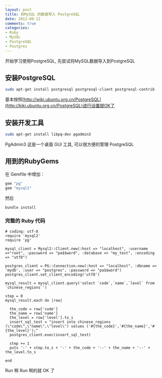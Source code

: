 ```yaml
---
layout: post
title: 将MySQL 的数据导入 PostgreSQL
date: 2012-09-12
comments: true
categories: 
- Ruby
- MySQL
- PostgreSQL
- Postgres
---
```


开始学习使用PostgreSQL, 先尝试将MySQL数据导入到PostgreSQL

## 安装PostgreSQL

```bash
sudo apt-get install postgresql postgresql-client postgresql-contrib  
```
基本按照[http://wiki.ubuntu.org.cn/PostgreSQL](http://kiki.ubuntu.org.cn/PostgreSQL)进行设置就OK了

## 安装开发工具

```bash
sudo apt-get install libpq-dev pgadmin3
```
PgAdmin3 这是一个桌面 GUI 工具, 可以很方便的管理 PostgreSQL

## 用到的RubyGems

在 Gemfile 中增加：
```ruby
gem "pg" 
gem "mysql2"
```
然后 
```bash
bundle install
```
<!--more-->

### 完整的 Ruby 代码

```
# coding: utf-8
require 'mysql2'
require 'pg'

mysql_client = Mysql2::Client.new(:host => "localhost", :username =>"root", :password => "pa$$word", :database => "my_test", :encoding => "utf8")

postgres_client = PG::Connection.new(:host => "localhost", :dbname => 'mydb', :user => "postgres", :password => "pa$$word")
postgres_client.set_client_encoding('utf8')

mysql_result = mysql_client.query('select `code`,`name`,`level` from `chinese_regions`')

step = 0
mysql_result.each do |row|

  the_code = row['code']
  the_name = row['name']
  the_level = row['level'].to_i
  insert_sql_test = "insert into chinese_regions (\"code\",\"name\",\"level\") values ('#{the_code}','#{the_name}','#{the_level}');"
  postgres_client.exec(insert_sql_test)

  step += 1
  puts '-' + step.to_s + '-' + the_code + '--' + the_name + '--' + the_level.to_s

end

```

Run 啊 Run 啊的就 OK 了

